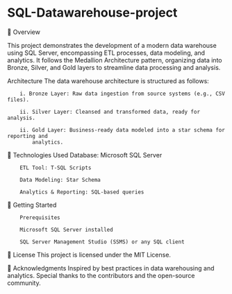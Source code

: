 # SQL-Datawarehouse-project
📖 Overview

This project demonstrates the development of a modern data warehouse using SQL Server, encompassing ETL processes, data modeling, and analytics. It follows the Medallion Architecture pattern, organizing data into Bronze, Silver, and Gold layers to streamline data processing and analysis.

 Architecture
    The data warehouse architecture is structured as follows:

        i. Bronze Layer: Raw data ingestion from source systems (e.g., CSV files).
        
        ii. Silver Layer: Cleansed and transformed data, ready for analysis.
        
        ii. Gold Layer: Business-ready data modeled into a star schema for reporting and 
            analytics.

🔧 Technologies Used
        Database: Microsoft SQL Server
        
        ETL Tool: T-SQL Scripts
        
        Data Modeling: Star Schema

        Analytics & Reporting: SQL-based queries

🚀 Getting Started

        Prerequisites
        
        Microsoft SQL Server installed
        
        SQL Server Management Studio (SSMS) or any SQL client



📝 License
This project is licensed under the MIT License.

🙌 Acknowledgments
Inspired by best practices in data warehousing and analytics. Special thanks to the contributors and the open-source community.
